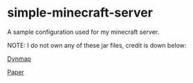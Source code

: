 # simple-minecraft-server

A sample configuration used for my minecraft server.



NOTE: I do not own any of these jar files, credit is down below:

[Dynmap](https://dev.bukkit.org/projects/dynmap)

[Paper](https://papermc.io/)

